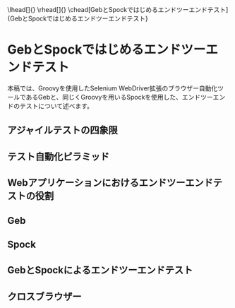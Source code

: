 \lhead[]{}
\rhead[]{}
\chead[GebとSpockではじめるエンドツーエンドテスト]{GebとSpockではじめるエンドツーエンドテスト}

# GebとSpockではじめるエンドツーエンドテスト

本稿では、Groovyを使用したSelenium WebDriver拡張のブラウザー自動化ツールであるGebと、同じくGroovyを用いるSpockを使用した、エンドツーエンドのテストについて述べます。


## アジャイルテストの四象限

## テスト自動化ピラミッド

## Webアプリケーションにおけるエンドツーエンドテストの役割

## Geb

## Spock

## GebとSpockによるエンドツーエンドテスト

## クロスブラウザー

